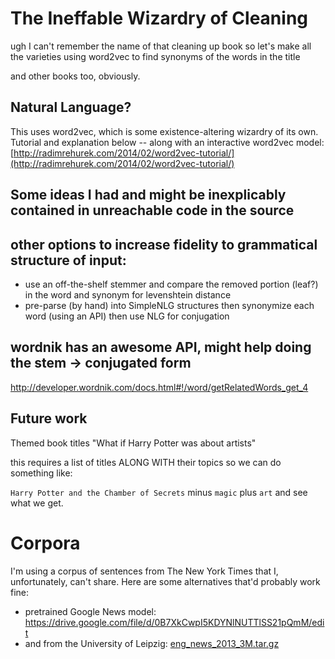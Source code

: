 The Ineffable Wizardry of Cleaning
==================================

ugh I can't remember the name of that cleaning up book
so let's make all the varieties
using word2vec to find synonyms of the words in the title

and other books too, obviously.

Natural Language?
-----------------

This uses word2vec, which is some existence-altering wizardry of its own. Tutorial and explanation below -- along with an interactive word2vec model: [http://radimrehurek.com/2014/02/word2vec-tutorial/](http://radimrehurek.com/2014/02/word2vec-tutorial/)

Some ideas I had and might be inexplicably contained in unreachable code in the source
--------------------------------------------------------------------------------------

## other options to increase fidelity to grammatical structure of input:
 - use an off-the-shelf stemmer and compare the removed portion (leaf?) in the word and synonym for levenshtein distance
 - pre-parse (by hand) into SimpleNLG structures
   then synonymize each word (using an API)
   then use NLG for conjugation

## wordnik has an awesome API, might help doing the stem -> conjugated form
http://developer.wordnik.com/docs.html#!/word/getRelatedWords_get_4

Future work
-----------
Themed book titles
"What if Harry Potter was about artists"

this requires a list of titles ALONG WITH their topics so we can do something like:

 `Harry Potter and the Chamber of Secrets` minus `magic` plus `art` and see what we get.

Corpora
========

I'm using a corpus of sentences from The New York Times that I, unfortunately, can't share. Here are some alternatives that'd probably work fine:

- pretrained Google News model: https://drive.google.com/file/d/0B7XkCwpI5KDYNlNUTTlSS21pQmM/edit
- and from the University of Leipzig: [eng_news_2013_3M.tar.gz](http://corpora2.informatik.uni-leipzig.de/download.html)